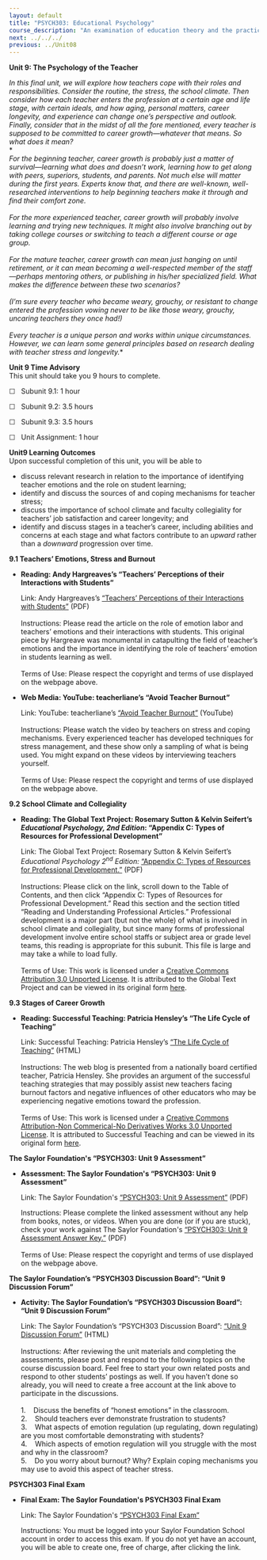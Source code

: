 ```yaml
---
layout: default
title: "PSYCH303: Educational Psychology"
course_description: "An examination of education theory and the practicalities of classroom life, designed to teach how to structure educational systems in order to meet the mental and emotional needs of students."
next: ../../../
previous: ../Unit08
---
```

**Unit 9: The Psychology of the Teacher** <span id="9"></span> 

*In this final unit, we will explore how teachers cope with their roles
and responsibilities. Consider the routine, the stress, the school
climate. Then consider how each teacher enters the profession at a
certain age and life stage, with certain ideals, and how aging, personal
matters, career longevity, and experience can change one’s perspective
and outlook. Finally, consider that in the midst of all the fore
mentioned, every teacher is supposed to be committed to career
growth—whatever that means. So what does it mean?*  
 *    
 *For the beginning teacher, career growth is probably just a matter of
survival—learning what does and doesn’t work, learning how to get along
with peers, superiors, students, and parents. Not much else will matter
during the first years. Experts know that, and there are well-known,
well-researched interventions to help beginning teachers make it through
and find their comfort zone.*  
     
 *For the more experienced teacher, career growth will probably involve
learning and trying new techniques. It might also involve branching out
by taking college courses or switching to teach a different course or
age group.*  
     
 *For the mature teacher, career growth can mean just hanging on until
retirement, or it can mean becoming a well-respected member of the
staff—perhaps mentoring others, or publishing in his/her specialized
field. What makes the difference between these two scenarios?*  
     
 *(I’m sure every teacher who became weary, grouchy, or resistant to
change entered the profession vowing never to be like those weary,
grouchy, uncaring teachers they once had!)*  
       
 *Every teacher is a unique person and works within unique
circumstances. However, we can learn some general principles based on
research dealing with teacher stress and longevity.**

**Unit 9 Time Advisory**  
This unit should take you 9 hours to complete.  
  
 ☐   Subunit 9.1: 1 hour  
  
 ☐   Subunit 9.2: 3.5 hours  
  
 ☐   Subunit 9.3: 3.5 hours  
  
 ☐   Unit Assignment: 1 hour

**Unit9 Learning Outcomes**  
Upon successful completion of this unit, you will be able to

-   discuss relevant research in relation to the importance of
    identifying teacher emotions and the role on student learning;
-   identify and discuss the sources of and coping mechanisms for
    teacher stress;
-   discuss the importance of school climate and faculty collegiality
    for teachers’ job satisfaction and career longevity; and
-   identify and discuss stages in a teacher’s career, including
    abilities and concerns at each stage and what factors contribute to
    an *upward* rather than a *downward* progression over time.

**9.1 Teachers’ Emotions, Stress and Burnout** <span id="9.1"></span> 
-   **Reading: Andy Hargreaves’s “Teachers’ Perceptions of their
    Interactions with Students”**

    Link: Andy Hargreaves’s [“Teachers’ Perceptions of their
    Interactions with
    Students”](http://www.google.com/url?sa=t&rct=j&q=&esrc=s&source=web&cd=24&ved=0CEQQFjADOBQ&url=http%3A%2F%2Fpositiveemotions.gr%2Flibrary_files%2FH%2FHargreaves_Mixed_2000.pdf&ei=oDzaUMWlDMeP2gXJ64DoDQ&usg=AFQjCNEluknsxkSwamMqqaTFVUSHJ5e1Rg&bvm=bv.1355534169,d.b2I) (PDF)  
        
     Instructions: Please read the article on the role of emotion labor
    and teachers’ emotions and their interactions with students. This
    original piece by Hargreave was monumental in catapulting the field
    of teacher’s emotions and the importance in identifying the role of
    teachers’ emotion in students learning as well.  
        
     Terms of Use: Please respect the copyright and terms of use
    displayed on the webpage above. 

-   **Web Media: YouTube: teacherliane’s “Avoid Teacher Burnout”**

    Link: YouTube: teacherliane’s [“Avoid Teacher
    Burnout”](http://www.youtube.com/watch?v=efbYBdB37-g) (YouTube)  
        
     Instructions: Please watch the video by teachers on stress and
    coping mechanisms. Every experienced teacher has developed
    techniques for stress management, and these show only a sampling of
    what is being used. You might expand on these videos by interviewing
    teachers yourself.  
        
     Terms of Use: Please respect the copyright and terms of use
    displayed on the webpage above. 

**9.2 School Climate and Collegiality** <span id="9.2"></span> 
-   **Reading: The Global Text Project: Rosemary Sutton & Kelvin
    Seifert’s *Educational Psychology, 2nd Edition*: “Appendix C: Types
    of Resources for Professional Development”**

    Link: The Global Text Project: Rosemary Sutton & Kelvin Seifert’s
    *Educational Psychology 2<sup>nd</sup> Edition:* [“Appendix C: Types
    of Resources for Professional
    Development.”](https://resources.saylor.org/wwwresources/archived/site/wp-content/uploads/2012/06/Educational-Psychology.pdf)
    (PDF)  
        
     Instructions: Please click on the link, scroll down to the Table of
    Contents, and then click “Appendix C: Types of Resources for
    Professional Development.” Read this section and the section titled
    “Reading and Understanding Professional Articles.” Professional
    development is a major part (but not the whole) of what is involved
    in school climate and collegiality, but since many forms of
    professional development involve entire school staffs or subject
    area or grade level teams, this reading is appropriate for this
    subunit. This file is large and may take a while to load fully.  
        
     Terms of Use: This work is licensed under a [Creative Commons
    Attribution 3.0 Unported
    License](http://creativecommons.org/licenses/by/3.0/). It is
    attributed to the Global Text Project and can be viewed in its
    original
    form [here](https://resources.saylor.org/wwwresources/archived/site/wp-content/uploads/2012/06/Educational-Psychology.pdf). 

**9.3 Stages of Career Growth** <span id="9.3"></span> 
-   **Reading: Successful Teaching: Patricia Hensley’s “The Life Cycle
    of Teaching”**

    Link: Successful Teaching: Patricia Hensley’s [“The Life Cycle of
    Teaching](http://successfulteaching.blogspot.com/2008/08/life-cycle-of-teaching.html)[”](http://successfulteaching.blogspot.com/2008/08/life-cycle-of-teaching.html) (HTML)  
        
     Instructions: The web blog is presented from a nationally board
    certified teacher, Patricia Hensley. She provides an argument of the
    successful teaching strategies that may possibly assist new teachers
    facing burnout factors and negative influences of other educators
    who may be experiencing negative emotions toward the profession.  
        
     Terms of Use: This work is licensed under a [Creative Commons
    Attribution-Non Commerical-No Derivatives Works 3.0 Unported
    License](http://creativecommons.org/licenses/by/3.0/). It is
    attributed to Successful Teaching and can be viewed in its original
    form [here](http://successfulteaching.blogspot.com/2008/08/life-cycle-of-teaching.html). 

**The Saylor Foundation's “PSYCH303: Unit 9 Assessment”** <span
id="9.4"></span> 
-   **Assessment: The Saylor Foundation's “PSYCH303: Unit 9
    Assessment”**

    Link: The Saylor Foundation's [“PSYCH303: Unit 9
    Assessment”](https://resources.saylor.org/wwwresources/archived/site/wp-content/uploads/2012/08/PSYCH303-Unit-9-Assessment.pdf)
    (PDF)  
      
     Instructions: Please complete the linked assessment without any
    help from books, notes, or videos. When you are done (or if you are
    stuck), check your work against The Saylor Foundation's [“PSYCH303:
    Unit 9 Assessment Answer
    Key.”](https://resources.saylor.org/wwwresources/archived/site/wp-content/uploads/2012/08/PSYCH303-Unit-9-Assessment-Answer-Key.pdf)
    (PDF)  
                                        
     Terms of Use: Please respect the copyright and terms of use
    displayed on the webpage above.

**The Saylor Foundation’s “PSYCH303 Discussion Board”: “Unit 9
Discussion Forum”** <span id="9.5"></span> 
-   **Activity: The Saylor Foundation’s “PSYCH303 Discussion Board”:
    “Unit 9 Discussion Forum”**

    Link: The Saylor Foundation’s “PSYCH303 Discussion Board”: [“Unit 9
    Discussion
    Forum”](http://forums.saylor.org/forum/psychology/psych303/) (HTML)  
        
     Instructions: After reviewing the unit materials and completing the
    assessments, please post and respond to the following topics on the
    course discussion board. Feel free to start your own related posts
    and respond to other students’ postings as well. If you haven’t done
    so already, you will need to create a free account at the link above
    to participate in the discussions.  
        
     1.    Discuss the benefits of “honest emotions” in the classroom.  
     2.    Should teachers ever demonstrate frustration to students?  
     3.    What aspects of emotion regulation (up regulating, down
    regulating) are you most comfortable demonstrating with students?  
     4.    Which aspects of emotion regulation will you struggle with
    the most and why in the classroom?  
     5.    Do you worry about burnout? Why? Explain coping mechanisms
    you may use to avoid this aspect of teacher stress.

**PSYCH303 Final Exam** <span id="10"></span> 
-   **Final Exam: The Saylor Foundation's PSYCH303 Final Exam**

    Link: The Saylor Foundation's [“PSYCH303 Final
    Exam”](http://school.saylor.org/mod/quiz/view.php?id=1396)  
      
     Instructions: You must be logged into your Saylor Foundation School
    account in order to access this exam. If you do not yet have an
    account, you will be able to create one, free of charge, after
    clicking the link.


